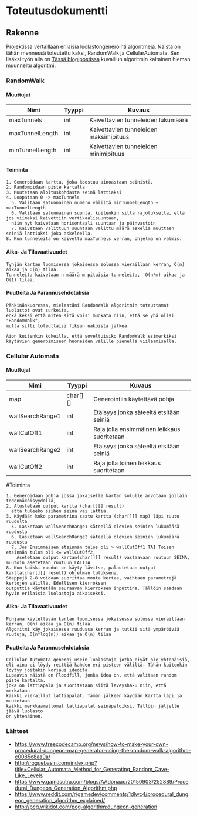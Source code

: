 # Toteutusdokumentti

## Rakenne

Projektissa vertaillaan erilaisia luolastongenerointi algoritmeja. 
Näistä on tähän mennessä toteutettu kaksi, RandomWalk ja CellularAutomata. 
Sen lisäksi työn alla on [Tässä blogipostissa](https://www.gamasutra.com/blogs/AAdonaac/20150903/252889/Procedural_Dungeon_Generation_Algorithm.php)
kuvaillun algoritmin kaltainen hieman muunneltu algoritmi.

### RandomWalk
#### Muuttujat
|Nimi|Tyyppi|Kuvaus|
|---|---|---|
|maxTunnels|int|Kaivettavien tunneleiden lukumäärä|
|maxTunnelLength|int|Kaivettavien tunneleiden maksimipituus|
|minTunnelLength|int|Kaivettavien tunneleiden minimipituus|
#### Toiminta
```
1. Generoidaan kartta, joka koostuu ainoastaan seinistä.
2. Randomoidaan piste kartalta
3. Muutetaan aloituskohdasta seinä lattiaksi
4. Loopataan 0 -> maxTunnels
  5. Valitaan satunnainen numero väliltä minTunnelLength ~ maxTunnelLength
  6. Valitaan satunnainen suunta, kuitenkin sillä rajotuksella, että jos viimeksi kaivettiin vertikaalisuuntaan, 
  niin nyt kaivetaan horisontaali suuntaan ja päinvastoin
  7. Kaivetaan valittuun suuntaan valittu määrä askelia muuttaen seiniä lattiaksi joka askeleella.
8. Kun tunneleita on kaivettu maxTunnels verran, ohjelma on valmis.
```
#### Aika- Ja Tilavaativuudet
```
Tyhjän kartan luomisessa jokaisessa solussa vieraillaan kerran, O(n) aikaa ja O(n) tilaa.
Tunneleita kaivetaan n määrä m pituisia tunneleita,  O(n*m) aikaa ja O(1) tilaa.
```
#### Puutteita Ja Parannusehdotuksia
```
Pähkinänkuoressa, mielestäni RandomWalk algoritmin toteuttamat luolastot ovat surkeita, 
enkä keksi että miten sitä voisi muokata niin, että se yhä olisi "RandomWalk", 
mutta silti toteuttaisi fiksun näköistä jälkeä.

Aion kuitenkin kokeilla, että soveltuisiko RandomWalk esimerkiksi 
käytävien generoimiseen huoneiden välille pienellä viilaamisella.
```

### Cellular Automata
#### Muuttujat
|Nimi|Tyyppi|Kuvaus|
|---|---|---|
|map|char[][]|Generointiin käytettävä pohja|
|wallSearchRange1|int|Etäisyys jonka säteeltä etsitään seiniä|
|wallCutOff1|int|Raja jolla ensimmäinen leikkaus suoritetaan|
|wallSearchRange2|int|Etäisyys jonka säteeltä etsitään seiniä|
|wallCutOff2|int|Raja jolla toinen leikkaus suoritetaan|
#Toiminta
```
1. Generoidaan pohja jossa jokaiselle kartan solulle arvotaan jollain todennäköisyydellä, 
2. Alustetaan output kartta (char[][] result)
  että tuleeko siihen seinä vai lattia.
3. Käydään koko parametrina saatu kartta (char[][] map) läpi ruutu ruudulta
  5. Lasketaan wallSearchRange1 säteellä olevien seinien lukumäärä ruudusta
  6. Lasketaan wallSearchRange2 säteellä olevien seinien lukumäärä ruudusta
  7. Jos Ensimmäisen etsinnän tulos oli > wallCutOff1 TAI Toisen etsinnän tulos oli <= wallCutOff2,
    Asetetaan output kartan(char[][] result) vastaavaan ruutuun SEINÄ, muutoin asetetaan ruutuun LATTIA
8. Kun kaikki ruudut on käyty lävitse, palautetaan output kartta(char[][] result) ohjelman tuloksena.
Steppejä 2-8 voidaan suorittaa monta kertaa, vaihtaen parametrejä kertojen välillä. Edellisen kierroksen
outputtia käytetään seuraavan kierroksen inputtina. Tällöin saadaan hyvin erilaisia luolastoja aikaiseksi.
```
#### Aika- Ja Tilavaativuudet
```
Pohjana käytettävän kartan luomisessa jokaisessa solussa vieraillaan kerran, O(n) aikaa ja O(n) tilaa.
Algoritmi käy jokaisessa ruudussa kerran ja tutkii sitä ympäröiviä ruutuja, O(n*log(n)) aikaa ja O(n) tilaa
```
#### Puutteita Ja Parannusehdotuksia
```
Cellular Automata generoi usein luolastoja jotka eivät ole yhtenäisiä,
eli aina ei löydy reittiä kahden eri pisteen väliltä. Tähän kuitenkin
löytyy joitakin korjaus ideoita. 
Lupaavin näistä on Floodfill, jonka idea on, että valitaan random piste kartalta,
joka on lattiapala ja suoritetaan siitä leveyshaku niin, että merkataan
kaikki vieraillut lattiapalat. Tämän jälkeen käydään kartta läpi ja muutetaan 
kaikki merkkaamattomat lattiapalat seinäpaloiksi. Tällöin jäljelle jäävä luolasto
on yhtenäinen.
```

### Lähteet
- https://www.freecodecamp.org/news/how-to-make-your-own-procedural-dungeon-map-generator-using-the-random-walk-algorithm-e0085c8aa9a/
- http://roguebasin.com/index.php?title=Cellular_Automata_Method_for_Generating_Random_Cave-Like_Levels
- https://www.gamasutra.com/blogs/AAdonaac/20150903/252889/Procedural_Dungeon_Generation_Algorithm.php
- https://www.reddit.com/r/gamedev/comments/1dlwc4/procedural_dungeon_generation_algorithm_explained/
- http://pcg.wikidot.com/pcg-algorithm:dungeon-generation
